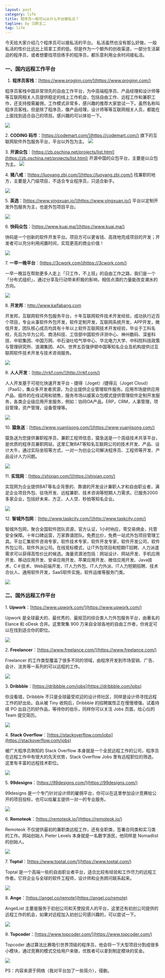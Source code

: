 ```yaml
---
layout: post
category: life
title: 程序员一般可以从什么平台接私活？
tagline: by 沉默王二
tag: life
---
```


今天给大家介绍几个程序员可以接私活的平台。 私活虽然也没有那么好做，一般私活的性价比远比上班拿工资的低。但是作为一个额外的创收渠道，一部分生活窘迫的程序员，或者想要找项目练手的程序员，都乐意利用业余时间接私活。

<!--more-->



### 一、国内远程工作平台

1.  **程序员客栈**：[https://www.proginn.com/](https://www.proginn.com/)

程序员客栈中国非常领先的自由工作平台，为中高端程序员、产品经理和设计师等等互联网相关人员提供稳定的线上工作机会，包括自由工作、远程工作和兼职工作，还支持按需雇佣，工作模式非常多，感兴趣的推荐大家尝试一下。虽然名称叫程序员客栈，但是除了程序员，像产品经理，设计师等等互联网相关人员，都能在上面找到适合自己的项目。感兴趣的可以体验一下。

![](http://www.itwanger.com/assets/images/2019/10/programmer-sihuo-pingtai-1.jpeg)



2\. **CODING 码市**：[https://codemart.com/](https://codemart.com/) 旗下的互联网软件外包服务平台，平台以外包为主。
![](http://www.itwanger.com/assets/images/2019/10/programmer-sihuo-pingtai-2.jpeg)

3\. **开源众包**：[https://zb.oschina.net/projects/list.html](https://zb.oschina.net/projects/list.html) 开源中国的众包平台，主要是以众包为主。
![](http://www.itwanger.com/assets/images/2019/10/programmer-sihuo-pingtai-3.jpeg)

4\. **猪八戒**：[https://luoyang.zbj.com/](https://luoyang.zbj.com/) 找兼职的地方，主要是入门级项目，不适合专业程序员，只适合新手。

![](http://www.itwanger.com/assets/images/2019/10/programmer-sihuo-pingtai-4.jpeg)

5\. **英选**：[https://www.yingxuan.io/](https://www.yingxuan.io/) 平台以定制开发外包服务为主，也是外包项目平台。

![](http://www.itwanger.com/assets/images/2019/10/programmer-sihuo-pingtai-5.jpeg)

6\. **快码众包**：[https://www.kuai.ma/](https://www.kuai.ma/)


快码是一个创新的软件开发平台。项目方可以更省钱、高效地完成项目的开发；开发者可以充分利用闲置时间，实现更高的商业价值！

![](http://www.itwanger.com/assets/images/2019/10/programmer-sihuo-pingtai-6.jpeg)





7\. **一早一晚平台**：[https://3cwork.com](https://3cwork.com/)

一早一晚旨在帮助更多人走上「只工作，不上班」的自由工作之路，我们是一个「分布式组织」，通过分享及行动带来积极的影响，相信点滴的力量能改变潮水的方向。


![](http://www.itwanger.com/assets/images/2019/10/programmer-sihuo-pingtai-7.jpeg)


8\. **开发邦**：http://www.kaifabang.com

开发邦，互联网软件外包服务平台，十年互联网软件技术开发经验，成功执行近百个项目，专业从事软件外包开发，软件定制开发，互联网系统开发，APP开发，微信开发，团队核心成员均具有十年以上软件互联网技术开发经验，毕业于工科名校，先后为华为公司、商汤科技、工信部中国软件评测中心、神州数码、深鉴科技、中软集团、中国万网、中石油吐哈气举中心、华北电力大学、中科院科技政策与管理研究所、浪潮集团、ADI、世界五百强伊顿中国等知名企业及机构提供过互联网软件技术开发与技术咨询服务。

![](http://www.itwanger.com/assets/images/2019/10/programmer-sihuo-pingtai-8.jpeg)


9\. **人人开发**：[http://rrkf.com/](http://rrkf.com/)


人人开发基于可视化快速开发平台 - 捷得（Joget）/捷得云（Joget Cloud）（PaaS），集众多开发者资源，为企业提供企业管理软件服务。应用市场提供应用产品、插件的在线试用和销售，服务市场以威客众包模式提供管理软件定制开发服务，各类企业级应用开发服务，例如：协同OA产品，ERP，CRM，人事管理，项目管理，资产管理，设备管理等。

![](http://www.itwanger.com/assets/images/2019/10/programmer-sihuo-pingtai-9.jpeg)

10\. **猿急送**：[https://www.yuanjisong.com/](https://www.yuanjisong.com/)


猿急送为您提供兼职程序员，兼职工程师信息，猿急送是一个高级技术共享平台，是优质的程序员兼职网站，这里汇聚BAT等知名互联网公司的技术开发、产品、设计大牛，通过实际坐班等方式，一对一为创业公司解决程序员、工程师等开发、产品设计人力问题。

![](http://www.itwanger.com/assets/images/2019/10/programmer-sihuo-pingtai-10.jpeg)

11\. **实现网**：[https://shixian.com/](https://shixian.com/)

实现网为企业提供BAT等名企背景的、靠谱的开发设计兼职人才和自由职业者，满足企业项目外包、驻场开发、远程兼职、技术咨询等短期人力需求。已服务2000多家企业，包括好未来、方正、人人贷、秒拍等知名企业。

![](http://www.itwanger.com/assets/images/2019/10/programmer-sihuo-pingtai-11.jpeg)

12\. **智城外包网**：[http://www.taskcity.com/](http://www.taskcity.com/)

智城外包网，聚合全国软件团队资源，官方认证，1小时响应，零交易佣金，托管安全保障。十年口碑运营，万家靠谱团队。免费比价，免费一站式外包项目管理工具。平台汇集软件咨询专家，软件技术专家，软件开发专家，软件开发公司，软件外包公司，软件外派公司。在线竞标模式，让IT外包项目和短期IT招聘、人力派遣需求可以获得高性价比的候选。海量资源池包括：网站设计、网站开发、手机应用开发、移动应用开发、安卓应用开发、苹果应用开发、微信应用开发、Java技术、C＃技术、Web前端开发、IT人力外包、IT人力外派、IT人力短期招聘、技术合伙人、通用软件开发，SaaS软件实施，软件运维等服务门类。


![](http://www.itwanger.com/assets/images/2019/10/programmer-sihuo-pingtai-12.jpeg)

### 二、**国外远程工作平台**

1\. **Upwork**：[https://www.upwork.com/](https://www.upwork.com/)


Upwork 是全球最大的、最优秀的、最规范的综合类人力外包服务平台，由著名的 Elance 和 oDesk 合并。这里聚集 900 万来自全球各地的自由工作者，你肯定可以在找到适合你的职位。

![](http://www.itwanger.com/assets/images/2019/10/programmer-sihuo-pingtai-13.jpeg)


2\. **Freelancer**：[https://www.freelance.com/](https://www.freelance.com/)


Freelancer 的工作类型覆盖了很多不同的领域，由程序开发到市场营销、广告、会计、法务等一系列的可以远程的工作。

![](http://www.itwanger.com/assets/images/2019/10/programmer-sihuo-pingtai-14.jpeg)

3\. **Dribbble**：[https://dribbble.com/jobs](https://dribbble.com/jobs)

你没看错，Dribbble 不只是全球最受欢迎的设计师社区，同样是设计师寻找远程工作的好出处。自从被 Tiny 收购后，Dribbble 的招聘属性正在慢慢增强，试着持续 PO 出自己的好作品，等待你的伯乐，同样你可以关注 Jobs 页面，给心仪的 Team 提交简历。

![](http://www.itwanger.com/assets/images/2019/10/programmer-sihuo-pingtai-15.jpeg)

4\. **Stack Overflow**：[https://stackoverflow.com/jobs](https://stackoverflow.com/jobs)

被广大程序员熟知的 Stack Overflow 本身就是一个全民远程工作的公司，程序员在远程工作中有很大的先天优势，Stack Overflow Jobs 里有远程职位的筛选，这里有丰富的远程技术职位。

![](http://www.itwanger.com/assets/images/2019/10/programmer-sihuo-pingtai-16.jpeg)


5\. **99designs**：[https://99designs.com/](https://99designs.com/)

99designs 是一个专门针对设计师的雇佣平台，你可以在这里参加设计竞赛给公开的项目投标，也可以给雇主提供一对一的专业服务。

![](http://www.itwanger.com/assets/images/2019/10/programmer-sihuo-pingtai-17.jpeg)


6\. **Remoteok**：[https://remoteok.io/](https://remoteok.io/)


Remoteok 不仅提供最初的兼职类远程工作，还有全职类，签署合同类和实习类的工作。网站创始人 Pieter Levels 本身就是一名数字游民，他同样是 Nomadlist 的创始人。

![](http://www.itwanger.com/assets/images/2019/10/programmer-sihuo-pingtai-18.jpeg)

7\. **Toptal**：[https://www.toptal.com/](https://www.toptal.com/)


Toptal 是一个高端一些的自由职业者平台，适合比较有经验和工作尽力的远程工作者。它将企业与全球的软件工程师，设计师和业务顾问联系起来。

![](http://www.itwanger.com/assets/images/2019/10/programmer-sihuo-pingtai-19.jpeg)


8\. **Ange**：[https://angel.co/remote](https://angel.co/remote)

AngelList 主要是服务于初创公司和天使投资人的平台，这里还有初创公司提供的远程工作的机会，如果对远程加入初创公司感兴趣的，可以尝试一下。

![](http://www.itwanger.com/assets/images/2019/10/programmer-sihuo-pingtai-20.jpeg)


9\. **Topcoder**：[https://www.topcoder.com/](https://www.topcoder.com/)

Topcoder 通过算法比赛吸引世界顶级的程序员，他会将一下大型项目分割成很多小模块，通过竞赛的模式交给用户来做，优胜者可以拿到制定模块的奖金。

![](http://www.itwanger.com/assets/images/2019/10/programmer-sihuo-pingtai-21.jpeg)


PS：内容来源于网络（我对平台加了一些简介），侵删。



